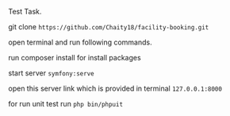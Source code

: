 Test Task.

git clone `https://github.com/Chaity18/facility-booking.git`

open terminal and run following commands.

run composer install for install packages

start server `symfony:serve`

open this server link which is provided in terminal
`127.0.0.1:8000`

for run unit test run `php bin/phpuit`